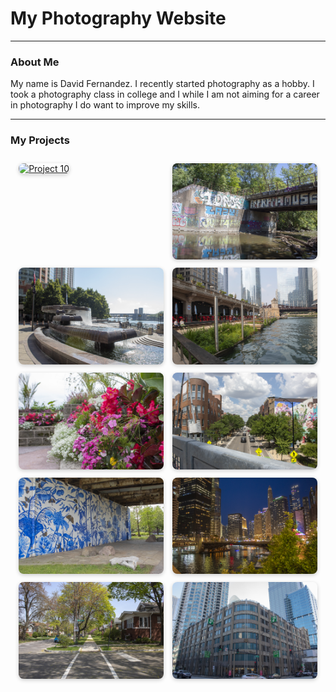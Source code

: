 <html>
  <head>
    <title>my website</title>
    <style>
      .gallery {
        display: flex;
        flex-wrap: wrap;
        justify-content: space-evenly;
        gap: 10px;
        padding: 10px;
      }
      .gallery a {
        display: inline-block;
        width: 48%;
      }
      .gallery img {
        width: 100%;
        height: auto;
        border-radius: 8px;
        box-shadow: 0 2px 6px rgba(0,0,0,0.2);
      }
      @media (max-width: 600px) {
        .gallery img {
          width: 100%;
        }
      }
    </style>
  </head>
  <body>
    <h1>My Photography Website</h1>
    <hr>
    <h3>About Me</h3>
    <p>My name is David Fernandez. I recently started photography as a hobby. I took a photography class in college and I while I am not aiming for a career in photography I do want to improve my skills.</p>
    <hr>
    <h3>My Projects</h3>
    <div class="gallery">
      <a href="Project10.html"><img src="Best/IMG_1307B.jpg" loading="lazy" alt="Project 10"></a>
      <a href="Project9.html"><img src="Best/IMG_1256_Best.jpg" loading="lazy" alt="Project 9"></a>
      <a href="Project8.html"><img src="Best/IMG_1149_Best.jpg" loading="lazy" alt="Project 8"></a>
      <a href="Project7.html"><img src="Best/IMG_0907_Best.jpg" loading="lazy" alt="Project 7"></a>
      <a href="Project6.html"><img src="Best/IMG_0850_Best.jpg" loading="lazy" alt="Project 6"></a>
      <a href="Project5.html"><img src="Best/IMG_0801_Best.jpg" loading="lazy" alt="Project 5"></a>
      <a href="Project4.html"><img src="Best/IMG_0752_Best.jpg" loading="lazy" alt="Project 4"></a>
      <a href="Project3.html"><img src="Best/IMG_0660_Best.jpg" loading="lazy" alt="Project 3"></a>
      <a href="Project2.html"><img src="Best/IMG_0550_Best.jpg" loading="lazy" alt="Project 2"></a>
      <a href="Project1.html"><img src="Best/IMG_0488_Best.jpg" loading="lazy" alt="Project 1"></a>
    </div>
  </body>
</html>
